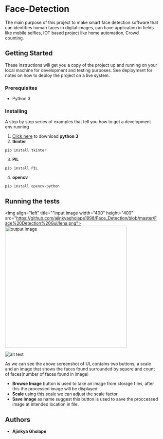 # Face-Detection
The main purpose of this project to make smart face detection software that can identifies human faces in digital images, can have application in fields like mobile selfies, IOT based project like home automation, Crowd counting.
## Getting Started
These instructions will get you a copy of the project up and running on your local machine for development and testing purposes. See deployment for notes on how to deploy the project on a live system.
### Prerequisites
* Python 3
### Installing
A step by step series of examples that tell you how to get a development env running
1. [Click here](https://www.python.org/downloads/) to download **python 3**
2. **tkinter**
```
pip install tkinter
```
3. **PIL**
```
pip install PIL
```
4. **opencv**
```
pip install opencv-python
```
## Running the tests
<img align="left" title=""input image width="400" height="400" src="https://github.com/ajinkyagholape1998/Face_Detection/blob/master/Face%20Detection%20Gui/lena.png">
<img width="400" title="output image" height="400" src="https://github.com/ajinkyagholape1998/Face_Detection/blob/master/Face%20Detection%20Gui/lena_face.jpg">

![alt text](https://github.com/ajinkyagholape1998/Face_Detection/blob/master/Face%20Detection%20Gui/sample_gui.png)

As we can see the above screenshot of UI, contains two buttons, a scale and an image that shows the faces found surrounded by squere and count of faces(number of faces found in image) 

- **Browse Image** button is used to take an image from storage files, after this the processed image will be displayed.
- **Scale** using this scale we can adjust the scale factor.
- **Save Image** as name suggest this button is used to save the proccessed image at intended location in file.

## Authors
* **Ajinkya Gholape** 

